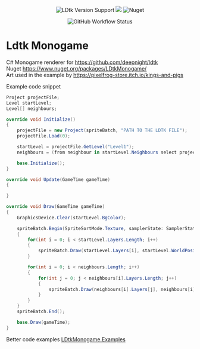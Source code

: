 <p align="center">
  <img alt="LDtk Version Support" src="https://img.shields.io/github/v/release/deepnight/ldtk?color=gree&label=Supports%20LDtk">
  <img src="https://img.shields.io/nuget/v/LDtkMonogame?color=5CB85C" />
  <img alt="Nuget" src="https://img.shields.io/nuget/dt/LDtkMonogame">
</p>
<p align="center">
  <img alt="GitHub Workflow Status" src="https://img.shields.io/github/workflow/status/IrishBruse/LDtkMonogame/Build">
</p>

# Ldtk Monogame
C# Monogame renderer for https://github.com/deepnight/ldtk  
Nuget https://www.nuget.org/packages/LDtkMonogame/  
Art used in the example by https://pixelfrog-store.itch.io/kings-and-pigs  

Example code snippet
```csharp
Project projectFile;
Level startLevel;
Level[] neighbours;

override void Initialize()
{
    projectFile = new Project(spriteBatch, "PATH TO THE LDTK FILE");
    projectFile.Load(0);

    startLevel = projectFile.GetLevel("Level1");
    neighbours = (from neighbour in startLevel.Neighbours select projectFile.GetLevel(neighbour)).ToArray();

    base.Initialize();
}

override void Update(GameTime gameTime)
{

}

override void Draw(GameTime gameTime)
{
    GraphicsDevice.Clear(startLevel.BgColor);

    spriteBatch.Begin(SpriteSortMode.Texture, samplerState: SamplerState.PointClamp);
    {
        for(int i = 0; i < startLevel.Layers.Length; i++)
        {
            spriteBatch.Draw(startLevel.Layers[i], startLevel.WorldPosition, Color.White);
        }

        for(int i = 0; i < neighbours.Length; i++)
        {
            for(int j = 0; j < neighbours[i].Layers.Length; j++)
            {
                spriteBatch.Draw(neighbours[i].Layers[j], neighbours[i].WorldPosition, Color.White);
            }
        }
    }
    spriteBatch.End();

    base.Draw(gameTime);
}
```

Better code examples [LDtkMonogame.Examples](https://github.com/IrishBruse/LDtkMonogame/tree/main/LDtkMonogame.Examples)
